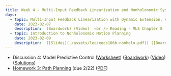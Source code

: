 ```yaml
---
title: Week 4 - Multi-Input Feedback Linearization and Nonholonomic Systems
days:
  - topic: Multi-Input Feedback Linearization with Dynamic Extension, Application to Planar Quadrotors
    date: 2023-02-07
    description:  (Boardwork) (Video)  <br /> Reading - MLS Chapter 8
  - topic: Introduction to Nonholonomic Motion Planning
    date: 2023-02-09
    description:  ([Slides](./assets/lec/eecs106b-nonholo.pdf)) ([Boardwork](./assets/lec/boardwork_2_9.pdf)) (Video)  <br /> Reading - MLS
---
```


- Discussion 4: Model Predictive Control ([Worksheet](./assets/disc/Discussion_4_Model_Predictive_Control.pdf)) ([Boardwork](./assets/disc/208_disc.pdf)) ([Video](https://youtu.be/Vb2zNSTM_oM)) ([Solutions](./assets/disc/Discussion_4_Model_Predictive_Control_Solns.pdf))
- [Homework 3: Path Planning](./assets/hw/hw3.zip) (due 2/22) ([PDF](./assets/hw/hw3/Homework_3__Path_Planning.pdf))

<a id="Week5"></a>
